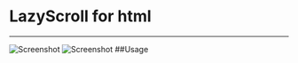 # LazyScroll for html
***
![Screenshot](https://github.com/zgc2537/zGenius/blob/master/sample-index1.png)
![Screenshot](https://github.com/zgc2537/zGenius/blob/master/sample-index2.png)
##Usage

